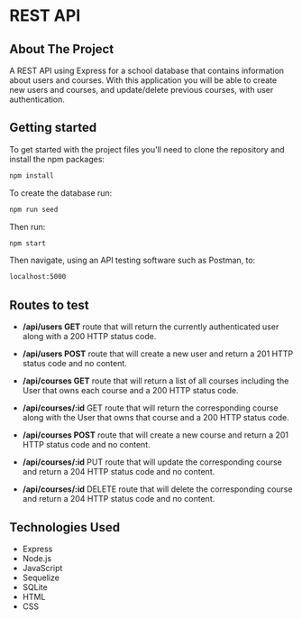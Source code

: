 # REST API

## About The Project

A REST API using Express for a school database that contains information about users and courses. With this application you will be able to create new users and courses, and update/delete previous courses, with user authentication.

## Getting started

To get started with the project files you'll need to clone the repository and install the npm packages:
```sh
npm install
```

To create the database run:
```sh
npm run seed
```

Then run:
```sh
npm start
```

Then navigate, using an API testing software such as Postman, to:
```sh
localhost:5000
```

## Routes to test

- **/api/users GET** route that will return the currently authenticated user along with a 200 HTTP status code.
- **/api/users POST** route that will create a new user and return a 201 HTTP status code and no content.

- **/api/courses GET** route that will return a list of all courses including the User that owns each course and a 200 HTTP status code.
- **/api/courses/:id** GET route that will return the corresponding course along with the User that owns that course and a 200 HTTP status code.
- **/api/courses POST** route that will create a new course and return a 201 HTTP status code and no content.
- **/api/courses/:id** PUT route that will update the corresponding course and return a 204 HTTP status code and no content.
- **/api/courses/:id** DELETE route that will delete the corresponding course and return a 204 HTTP status code and no content.

## Technologies Used

- Express
- Node.js
- JavaScript
- Sequelize
- SQLite
- HTML
- CSS
